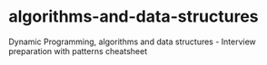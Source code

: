 # algorithms-and-data-structures
Dynamic Programming, algorithms and data structures - Interview preparation with patterns cheatsheet
